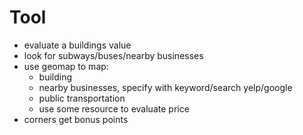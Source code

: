 # Tool
+ evaluate a buildings value
 + look for subways/buses/nearby businesses
 + use geomap to map:
    + building
    + nearby businesses, specify with keyword/search yelp/google
    + public transportation
    + use some resource to evaluate price
+ corners get bonus points
